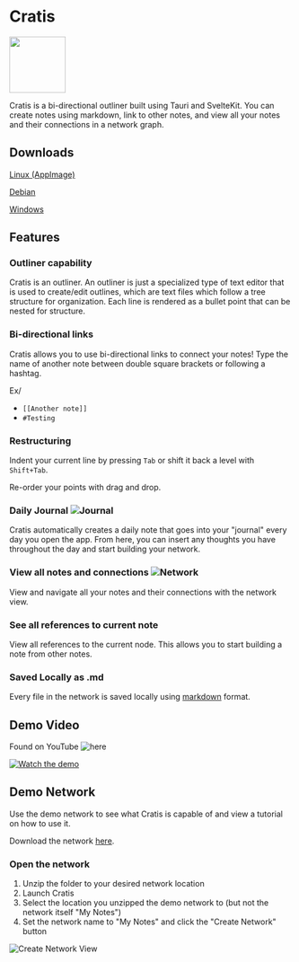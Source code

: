 # Cratis

<img src="https://jtalon-cdn.nyc3.digitaloceanspaces.com/images/portfolio/icons/Cratis.png" width="100px" />

Cratis is a bi-directional outliner built using Tauri and SvelteKit.
You can create notes using markdown, link to other notes, and view all your notes and their connections in a network graph.

## Downloads
[Linux (AppImage)](https://github.com/cratis-app/cratis/releases/download/v0.1.1/cratis_0.1.1_amd64.AppImage)

[Debian](https://github.com/cratis-app/cratis/releases/download/v0.1.1/cratis_0.1.1_amd64.deb)

[Windows](https://github.com/cratis-app/cratis/releases/download/v0.1.1/Cratis_0.1.1_x64_en-US.msi)

## Features

### Outliner capability

Cratis is an outliner. An outliner is just a specialized type of text editor that is used to create/edit outlines, which are text files which follow a tree structure for organization. Each line is rendered as a bullet point that can be nested for structure.

### Bi-directional links

Cratis allows you to use bi-directional links to connect your notes! Type the name of another note between double square brackets or following a hashtag.

Ex/
- ```[[Another note]]```
- ```#Testing```

### Restructuring

Indent your current line by pressing ```Tab``` or shift it back a level with ```Shift+Tab```.

Re-order your points with drag and drop.

### Daily Journal ![Journal](https://jtalon-cdn.nyc3.digitaloceanspaces.com/images/Cratis/calendar.svg)

Cratis automatically creates a daily note that goes into your "journal" every day you open the app. From here, you can insert any thoughts you have throughout the day and start building your network.

### View all notes and connections ![Network](https://jtalon-cdn.nyc3.digitaloceanspaces.com/images/Cratis/network.svg)

View and navigate all your notes and their connections with the network view.

### See all references to current note

View all references to the current node. This allows you to start building a note from other notes.

### Saved Locally as .md

Every file in the network is saved locally using [markdown](https://github.github.com/gfm/) format.

## Demo Video

Found on YouTube ![here](https://www.youtube.com/watch?v=HvM7Fqb5boQ)

[![Watch the demo](https://img.youtube.com/vi/HvM7Fqb5boQ/maxresdefault.jpg)](https://www.youtube.com/watch?v=HvM7Fqb5boQ)

## Demo Network

Use the demo network to see what Cratis is capable of and view a tutorial on how to use it.

Download the network [here](https://github.com/cratis-app/cratis/releases/download/v0.1.1/demo_network.zip).

### Open the network

1. Unzip the folder to your desired network location
2. Launch Cratis
3. Select the location you unzipped the demo network to (but not the network itself "My Notes")
4. Set the network name to "My Notes" and click the "Create Network" button

![Create Network View](https://jtalon-cdn.nyc3.digitaloceanspaces.com/images/Cratis/Craits_create_network.png)
